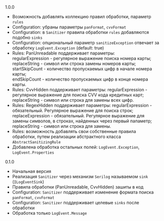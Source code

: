 1.0.0
 * Возможность добавлять коллекцию правил обработки, параметр ```rules```
 * Configuration: убраны параметры ```panFormat```, ```cvvFormat```
 * Configuration: в ```Sanitizer``` правила обработки ```rules``` добавляются подобно ```sinks```
 * Configuration: опциональный параметр ```sanitizeException``` отвечает за обработку ```LogEvent.Exception``` (default: true)
 * Rules: PanUnreadable поддерживает параметры:  
		regularExpression - регулярное выражение поиска номера карты;   
		replaceString - символ или строка замены номеров карты;  
		startSkipCount - количество пропускаемых цифр в начале номера карты;  
		endSkipCount - количество пропускаемых цифр в конце номера карты.
 * Rules: CvvHidden поддерживает параметры: 
		regularExpression - регулярное выражение для поиска CVV кода кредитных карт;  
		replaceString - символ или строка для замены всех цифр.  
 * Rules: RegexHidden поддерживает параметры: 
		regularExpression - обязательный. Регулярное выражение для поиска строк;  
		replaceExpression - обязательный. Регулярное выражение для замены символов, в строках, найденных через первый папаметр;   
		replaceString - символ или строка для замены.  
 * Rules: возможность добавлять свои собственные правила обработки, путем реализации абстрактного класса ```AbstractSanitizingRule```
 * Добавлена обработка остальных полей: ```LogEvent.Exception```, ```LogEvent.Properties```

0.1.0
 * Начальная версия
 * Реализация ```Sanitizer``` через механизм ```Serilog``` называемом ```sink``` (```ILogEventSink```)
 * Правила обработки (PanUnreadable, CvvHidden) зашиты в код
 * Configuration: ```Sanitizer``` поддерживает изменение формата поиска ```panFormat```, ```cvvFormat```
 * Configuration: ```Sanitizer``` поддерживает целевые ```sinks``` после обработки
 * Обработка только ```LogEvent.Message```